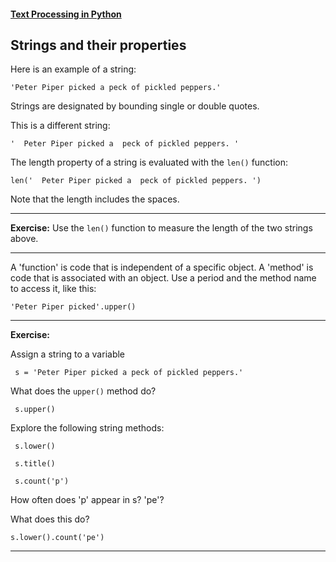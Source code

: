 #### [Text Processing in Python](.)

## Strings and their properties

Here is an example of a string:

    'Peter Piper picked a peck of pickled peppers.'

Strings are designated by bounding single or double quotes.

This is a different string:

    '  Peter Piper picked a  peck of pickled peppers. '

The length property of a string is evaluated with the `len()` function:

    len('  Peter Piper picked a  peck of pickled peppers. ')

Note that the length includes the spaces.

---
**Exercise:** Use the `len()` function to measure the length of the two strings above.

---

A 'function' is code that is independent of a specific object. A 'method' is code that is associated with an object. 
Use a period and the method name to access it, like this:

    'Peter Piper picked'.upper()

---
**Exercise:** 

Assign a string to a variable

     s = 'Peter Piper picked a peck of pickled peppers.'

What does the `upper()` method do? 

     s.upper()

Explore the following string methods:

     s.lower()
     
     s.title()
     
     s.count('p')
     
How often does 'p' appear in s? 'pe'?

What does this do?

    s.lower().count('pe')

---


